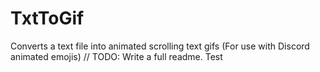# TxtToGif
Converts a text file into animated scrolling text gifs (For use with Discord animated emojis)
// TODO: Write a full readme.
Test
